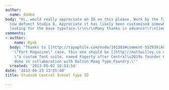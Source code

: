 ```yaml
---
author:
  name: danbo
body: "Hi, would really appreciate an ID on this please. Work by the fantastic but
  now defunct Studio 8. Appreciate it has likely been customised somewhat but just
  looking for the base typeface.\r\n\r\nMany thanks in advance!\r\n[img:sites/default/files/old-images/435559815210_WmHDGxx9_l_4736.jpg]"
comments:
- author:
    name: Ryuk
  body: "Thanks to [[http://typophile.com/node/101383#comment-552938|Akira]] who solved
    \"Port Magazine\" case, this one should be [[http://mattwilley.co.uk/filter/Type/Central-School-of-Speech-Drama-Identity|Fogerty]],
    \"a custom font suite, named Fogerty after Central\u2019s founder Elsie Fogerty,
    done in collaboration with Dalton Maag Type Foundry.\""
  created: '2013-05-02 10:53:54'
date: '2013-04-23 13:55:48'
title: Studio8 Central School type ID

---
```

